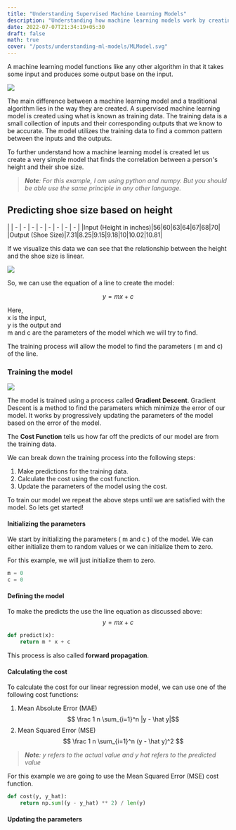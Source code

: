 ```yaml
---
title: "Understanding Supervised Machine Learning Models"
description: "Understanding how machine learning models work by creating a simple regression model"
date: 2022-07-07T21:34:19+05:30
draft: false
math: true
cover: "/posts/understanding-ml-models/MLModel.svg"
---
```


A machine learning model functions like any other algorithm in that it takes some input and produces some output base on the input.

<image src="MLModel.svg" class="u-full-width">

The main difference between a machine learning model and a traditional algorithm lies in the way they are created. A supervised machine learning model is created using what is known as training data. The training data is a small collection of inputs and their corresponding outputs that we know to be accurate. The model utilizes the training data to find a common pattern between the inputs and the outputs.

To further understand how a machine learning model is created let us create a very simple model that finds the correlation between a person's height and their shoe size.

> ***Note**: For this example, I am using python and numpy. But you should be able use the same principle in any other language.*

## Predicting shoe size based on height

|
| - | - | - | - | - | - | - | - |
|Input (Height in inches)|56|60|63|64|67|68|70|
|Output (Shoe Size)|7.31|8.25|9.15|9.18|10|10.02|10.81|

If we visualize this data we can see that the relationship between the height and the shoe size is linear.

<image src="height-shoe_size.jpg" class="u-full-width">

So, we can use the equation of a line to create the model:

$$ y = mx + c $$

Here,\
x is the input,\
y is the output and\
m and c are the parameters of the model which we will try to find.

The training process will allow the model to find the parameters ( m and c) of the line.

### Training the model

<image src="TrainingMLModel.svg" class="u-full-width">

The model is trained using a process called **Gradient Descent**. Gradient Descent is a method to find the parameters which minimize the error of our model. It works by progressively updating the parameters of the model based on the error of the model.

The **Cost Function** tells us how far off the predicts of our model are from the training data.

We can break down the training process into the following steps:

1. Make predictions for the training data.
2. Calculate the cost using the cost function.
3. Update the parameters of the model using the cost.

To train our model we repeat the above steps until we are satisfied with the model. So lets get started!

#### Initializing the parameters

We start by initializing the parameters ( m and c ) of the model.
We can either initialize them to random values or we can initialize them to zero.

For this example, we will just initialize them to zero.
```python
m = 0
c = 0
```

#### Defining the model

To make the predicts the use the line equation as discussed above:
$$ y = mx + c $$

```python
def predict(x):
    return m * x + c
```

This process is also called **forward propagation**.

#### Calculating the cost

To calculate the cost for our linear regression model, we can use one of the following cost functions:

1. Mean Absolute Error (MAE)
$$ \frac 1 n \sum_{i=1}^n |y - \hat y|$$
2. Mean Squared Error (MSE)
$$ \frac 1 n \sum_{i=1}^n (y - \hat y)^2 $$

> ***Note**: y refers to the actual value and y hat refers to the predicted value*

For this example we are going to use the Mean Squared Error (MSE) cost function.

```python
def cost(y, y_hat):
    return np.sum((y - y_hat) ** 2) / len(y)
```

#### Updating the parameters


